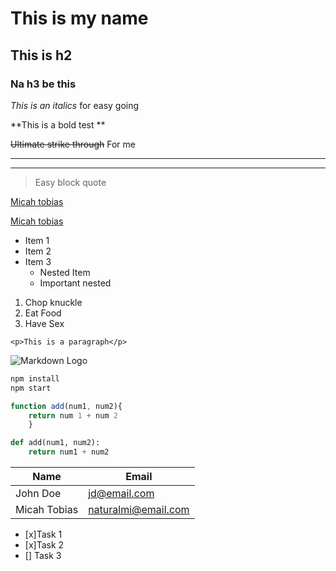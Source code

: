<!-- Heading -->
# This is my name
## This is h2
### Na h3 be this

<!-- Italics -->
*This is an italics* for easy going

<!-- Bold -->
**This is a bold test **

<!-- Strike through -->
~~Ultimate strike through~~ For me

<!-- Horizontal Rule -->
---
___

<!--Blockquote -->
> Easy block quote

<!-- Links --> 
[Micah tobias](www.micah.to)

[Micah tobias](www.micah.to "Micah website")

<!-- UL -->
* Item 1
* Item 2
* Item 3
    * Nested Item
    * Important nested


<!-- OL -->
1. Chop knuckle
1. Eat Food
1. Have Sex

<!-- Inline code block -->
`<p>This is a paragraph</p>`

<!-- Images -->
![Markdown Logo](https://markdown-here.com/img/icon256.png)

<!-- Github Markdown -->

<!-- Code blocks -->
```bash
npm install
npm start
```
```javascript
function add(num1, num2){
    return num 1 + num 2
    }
```
```python
def add(num1, num2):
    return num1 + num2
```
<!-- Table -->
|Name           |Email          |
|-------------- |---------------|
|John Doe       |jd@email.com   |
|Micah Tobias   |naturalmi@email.com|

<!-- Task List -->
* [x]Task 1
* [x]Task 2
* [] Task 3

